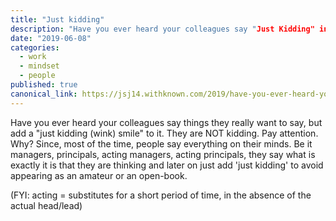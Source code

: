 ```yaml
---
title: "Just kidding"
description: "Have you ever heard your colleagues say "Just Kidding" in the middle of serious meetings and discussions in 1:1(s)... "
date: "2019-06-08"
categories:
  - work
  - mindset
  - people
published: true
canonical_link: https://jsj14.withknown.com/2019/have-you-ever-heard-your-colleagues-say
---
```

 Have you ever heard your colleagues say things they really want to say, but add a "just kidding (wink) smile" to it. They are NOT kidding. Pay attention. 
 Why? 
 Since, most of the time, people say everything on their minds. Be it managers, principals, acting managers, acting principals, they say what is exactly it is that they are thinking and later on just add 'just kidding' to avoid appearing as an amateur or an open-book.

 (FYI: acting = substitutes for a short period of time, in the absence of the actual head/lead)
